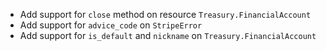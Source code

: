 * Add support for `close` method on resource `Treasury.FinancialAccount`
* Add support for `advice_code` on `StripeError`
* Add support for `is_default` and `nickname` on `Treasury.FinancialAccount`